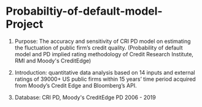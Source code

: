 # Probabiltiy-of-default-model-Project

1. Purpose: The accuracy and sensitivity of CRI PD model on estimating the fluctuation of public firm’s credit quality. (Probability of default model and PD implied rating methodology of Credit Research Institute, RMI and Moody's CreditEdge)

2. Introduction: quantitative data analysis based on 14 inputs and external ratings of 39000+ US public firms within 15 years’ time period acquired from Moody’s Credit Edge and Bloomberg’s API.

3. Database: CRI PD, Moody's CreditEdge PD 2006 - 2019
